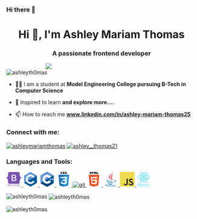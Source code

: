### Hi there 👋

<h1 align="center">Hi 👋, I'm Ashley Mariam Thomas</h1>
<h3 align="center">A passionate frontend developer</h3>
<img align="right" width="400" src="chrome-extension://nlipoenfbbikpbjkfpfillcgkoblgpmj/edit-react.html">
<p align="left"> <img src="https://komarev.com/ghpvc/?username=ashleyth0mas&label=Profile%20views&color=0e75b6&style=flat" alt="ashleyth0mas" /> </p>

- 👨‍💻 I am a student at **Model Engineering College pursuing B-Tech in Computer Science**

- 🌱 Inspired to learn **and explore more....**

- 📫 How to reach me **www.linkedin.com/in/ashley-mariam-thomas25**

<h3 align="left">Connect with me:</h3>
<p align="left">
<a href="https://linkedin.com/in/ashleymariamthomas" target="blank"><img align="center" src="https://raw.githubusercontent.com/rahuldkjain/github-profile-readme-generator/master/src/images/icons/Social/linked-in-alt.svg" alt="ashleymariamthomas" height="30" width="40" /></a>
<a href="https://instagram.com/ashley__thomas21" target="blank"><img align="center" src="https://raw.githubusercontent.com/rahuldkjain/github-profile-readme-generator/master/src/images/icons/Social/instagram.svg" alt="ashley__thomas21" height="30" width="40" /></a>
</p>

<h3 align="left">Languages and Tools:</h3>
<p align="left"> <a href="https://getbootstrap.com" target="_blank" rel="noreferrer"> <img src="https://raw.githubusercontent.com/devicons/devicon/master/icons/bootstrap/bootstrap-plain-wordmark.svg" alt="bootstrap" width="40" height="40"/> </a> <a href="https://www.cprogramming.com/" target="_blank" rel="noreferrer"> <img src="https://raw.githubusercontent.com/devicons/devicon/master/icons/c/c-original.svg" alt="c" width="40" height="40"/> </a> <a href="https://www.w3schools.com/cpp/" target="_blank" rel="noreferrer"> <img src="https://raw.githubusercontent.com/devicons/devicon/master/icons/cplusplus/cplusplus-original.svg" alt="cplusplus" width="40" height="40"/> </a> <a href="https://www.w3schools.com/css/" target="_blank" rel="noreferrer"> <img src="https://raw.githubusercontent.com/devicons/devicon/master/icons/css3/css3-original-wordmark.svg" alt="css3" width="40" height="40"/> </a> <a href="https://git-scm.com/" target="_blank" rel="noreferrer"> <img src="https://www.vectorlogo.zone/logos/git-scm/git-scm-icon.svg" alt="git" width="40" height="40"/> </a> <a href="https://www.w3.org/html/" target="_blank" rel="noreferrer"> <img src="https://raw.githubusercontent.com/devicons/devicon/master/icons/html5/html5-original-wordmark.svg" alt="html5" width="40" height="40"/> </a> <a href="https://www.java.com" target="_blank" rel="noreferrer"> <img src="https://raw.githubusercontent.com/devicons/devicon/master/icons/java/java-original.svg" alt="java" width="40" height="40"/> </a> <a href="https://developer.mozilla.org/en-US/docs/Web/JavaScript" target="_blank" rel="noreferrer"> <img src="https://raw.githubusercontent.com/devicons/devicon/master/icons/javascript/javascript-original.svg" alt="javascript" width="40" height="40"/> </a> <a href="https://reactjs.org/" target="_blank" rel="noreferrer"> <img src="https://raw.githubusercontent.com/devicons/devicon/master/icons/react/react-original-wordmark.svg" alt="react" width="40" height="40"/> </a> </p>

<p><img align="left" src="https://github-readme-stats.vercel.app/api/top-langs?username=ashleyth0mas&show_icons=true&locale=en&layout=compact" alt="ashleyth0mas" /></p>

<p>&nbsp;<img align="center" src="https://github-readme-stats.vercel.app/api?username=ashleyth0mas&show_icons=true&locale=en" alt="ashleyth0mas" /></p>

<p><img align="center" src="https://github-readme-streak-stats.herokuapp.com/?user=ashleyth0mas&" alt="ashleyth0mas" /></p>
